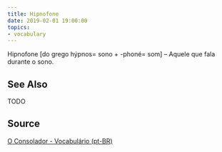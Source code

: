 ```yaml
---
title: Hipnofone
date: 2019-02-01 19:00:00
topics:
- vocabulary
---
```


Hipnofone [do grego hýpnos= sono + -phoné= som] – Aquele que fala durante o sono.

## See Also
TODO

## Source
[O Consolador - Vocabulário (pt-BR)](http://www.oconsolador.com.br/linkfixo/vocabulario/principal.html)



